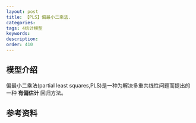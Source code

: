 ```yaml
---
layout: post
title: 【PLS】偏最小二乘法.
categories:
tags: 4统计模型
keywords:
description:
order: 410
---
```


## 模型介绍
偏最小二乘法(partial least squares,PLS)是一种为解决多重共线性问题而提出的一种 **有偏估计** 回归方法。  



## 参考资料
[^lihang]: [李航：《统计学习方法》](https://www.weibo.com/u/2060750830?refer_flag=1005055013_)  
[^wangxiaochuan]: [王小川授课内容](https://weibo.com/hgsz2003)  
[^EM]: 我的另一篇博客[EM算法理论篇](http://www.guofei.site/2017/11/09/em.html)  
[^AppliedRegression]: 《应用回归分析》，人民大学出版社  
